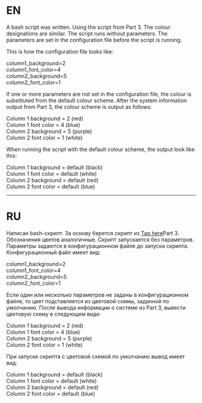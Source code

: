 # EN

A bash script was written. Using the script from Part 3. The colour designations are similar. The script runs without parameters. 
The parameters are set in the configuration file before the script is running.

This is how the configuration file looks like:</br>

column1_background=2</br>
column1_font_color=4</br>
column2_background=5</br>
column2_font_color=1</br>

If one or more parameters are not set in the configuration file, the colour is substituted from the default colour scheme.
After the system information output from Part 3, the colour scheme is output as follows:</br>

Column 1 background = 2 (red)</br>
Column 1 font color = 4 (blue)</br>
Column 2 background = 5 (purple)</br>
Column 2 font color = 1 (white)</br>

When running the script with the default colour scheme, the output look like this:</br>

Column 1 background = default (black)</br>
Column 1 font color = default (white)</br>
Column 2 background = default (red)</br>
Column 2 font color = default (blue)</br>

---

# RU

Написан bash-скрипт. За основу берется скрипт из [Tap here](https://github.com/difurka/devops/tree/main/MON1/03)Part 3. Обозначения цветов аналогичные.
Скрипт запускается без параметров. Параметры задаются в конфигурационном файле до запуска скрипта.
Конфигурационный файл имеет вид:</br>

column1_background=2</br>
column1_font_color=4</br>
column2_background=5</br>
column2_font_color=1</br>

Если один или несколько параметров не заданы в конфигурационном файле, то цвет подставляется из цветовой схемы, заданной по умолчанию.
После вывода информации о системе из Part 3, вывести цветовую схему в следующем виде:</br>

Column 1 background = 2 (red)</br>
Column 1 font color = 4 (blue)</br>
Column 2 background = 5 (purple)</br>
Column 2 font color = 1 (white)</br>

При запуске скрипта с цветовой схемой по умолчанию вывод имеет вид:</br>

Column 1 background = default (black)</br>
Column 1 font color = default (white)</br>
Column 2 background = default (red)</br>
Column 2 font color = default (blue)</br>
